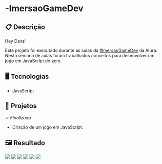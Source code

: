 # -ImersaoGameDev

## 📋 Descrição
Hey Devs!

Este projeto foi executado durante as aulas da [#ImersaoGameDev](https://www.alura.com.br/imersao-gamedev-javascript) da Alura. Nesta semana de aulas foram trabalhados conceitos para desenvolver um jogo em JavaScript do zero.

## 🖥️ Tecnologias

- JavaScript

## 🎨 Projetos
*✓ Finalizado*

- Criação de um jogo em JavaScript.

## 🖼️ Resultado

![](https://github.com/jeniblodev/-ImersaoGameDev/blob/master/imagens/projeto01.png) ![](https://github.com/jeniblodev/-ImersaoGameDev/blob/master/imagens/projeto02.png) ![](https://github.com/jeniblodev/-ImersaoGameDev/blob/master/imagens/projeto03.png) ![](https://github.com/jeniblodev/-ImersaoGameDev/blob/master/imagens/projeto04.png) ![](https://github.com/jeniblodev/-ImersaoGameDev/blob/master/imagens/projeto05.png) ![](https://github.com/jeniblodev/-ImersaoGameDev/blob/master/imagens/projeto06.PNG)
